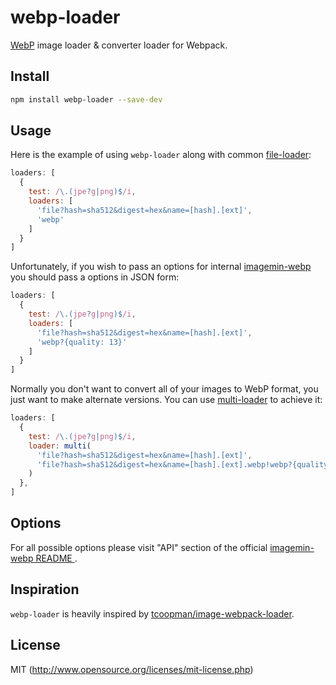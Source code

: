 # webp-loader

[WebP](https://developers.google.com/speed/webp/) image loader & converter loader for Webpack.

## Install

```sh
npm install webp-loader --save-dev
```

## Usage

Here is the example of using `webp-loader` along with common [file-loader](https://github.com/webpack/file-loader):

```javascript
loaders: [
  {
    test: /\.(jpe?g|png)$/i,
    loaders: [
      'file?hash=sha512&digest=hex&name=[hash].[ext]',
      'webp'
    ]
  }
]
```
Unfortunately, if you wish to pass an options for internal [imagemin-webp](https://github.com/imagemin/imagemin-webp) you should pass a options in JSON form:


```javascript
loaders: [
  {
    test: /\.(jpe?g|png)$/i,
    loaders: [
      'file?hash=sha512&digest=hex&name=[hash].[ext]',
      'webp?{quality: 13}'
    ]
  }
]
```

Normally you don't want to convert all of your images to WebP format, you just want to make alternate versions. You can use [multi-loader](https://github.com/webpack/multi-loader) to achieve it:

```javascript
loaders: [
  {
    test: /\.(jpe?g|png)$/i,
    loader: multi(
      'file?hash=sha512&digest=hex&name=[hash].[ext]',
      'file?hash=sha512&digest=hex&name=[hash].[ext].webp!webp?{quality: 75}'
    )
  },
]
```

## Options

For all possible options please visit "API" section of the official [imagemin-webp README  ](https://github.com/imagemin/imagemin-webp#imageminwebpoptions).

## Inspiration

`webp-loader` is heavily inspired by [tcoopman/image-webpack-loader](https://github.com/tcoopman/image-webpack-loader).

## License

MIT (http://www.opensource.org/licenses/mit-license.php)
